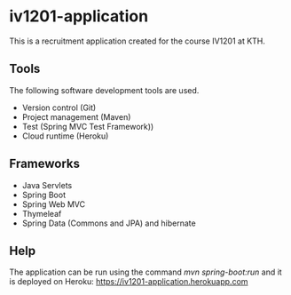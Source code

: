 # iv1201-application
This is a recruitment application created for the course IV1201 at KTH.

## Tools
The following software development tools are used.
* Version control (Git)
* Project management (Maven)
* Test (Spring MVC Test Framework))
* Cloud runtime (Heroku)

## Frameworks
* Java Servlets
* Spring Boot
* Spring Web MVC
* Thymeleaf
* Spring Data (Commons and JPA) and hibernate

## Help

The application can be run using the command *mvn spring-boot:run* and it is deployed on Heroku: https://iv1201-application.herokuapp.com

